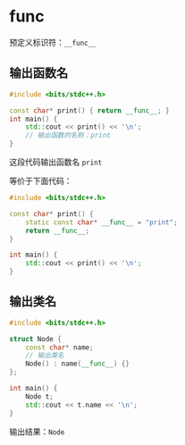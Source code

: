 # __func__

预定义标识符：`__func__`

## 输出函数名

```cpp
#include <bits/stdc++.h>

const char* print() { return __func__; }
int main() {
    std::cout << print() << '\n';
    // 输出函数的名称：print
}
```

这段代码输出函数名 `print`

等价于下面代码：

```cpp
#include <bits/stdc++.h>

const char* print() { 
    static const char* __func__ = "print";
    return __func__;  
}

int main() {
    std::cout << print() << '\n';
}
```

## 输出类名

```cpp
#include <bits/stdc++.h>

struct Node {
    const char* name;
    // 输出类名
    Node() : name(__func__) {}
};

int main() {
    Node t;
    std::cout << t.name << '\n';
}
```

输出结果：`Node`
